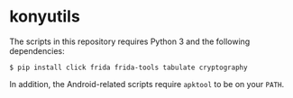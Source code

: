 # konyutils

The scripts in this repository requires Python 3 and the following
dependencies:

```
$ pip install click frida frida-tools tabulate cryptography
```

In addition, the Android-related scripts require `apktool` to be on your
`PATH`.
